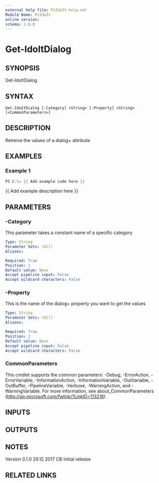 ```yaml
---
external help file: PsIdoIt-help.xml
Module Name: PsIdoIt
online version:
schema: 2.0.0
---
```


# Get-IdoItDialog

## SYNOPSIS
Get-IdoItDialog

## SYNTAX

```
Get-IdoItDialog [-Category] <String> [-Property] <String> [<CommonParameters>]
```

## DESCRIPTION
Retreive the values of a dialog+ attribute

## EXAMPLES

### Example 1
```powershell
PS C:\> {{ Add example code here }}
```

{{ Add example description here }}

## PARAMETERS

### -Category
This parameter takes a constant name of a specific category

```yaml
Type: String
Parameter Sets: (All)
Aliases:

Required: True
Position: 1
Default value: None
Accept pipeline input: False
Accept wildcard characters: False
```

### -Property
This is the name of the dialog+ property you want to get the values

```yaml
Type: String
Parameter Sets: (All)
Aliases:

Required: True
Position: 2
Default value: None
Accept pipeline input: False
Accept wildcard characters: False
```

### CommonParameters
This cmdlet supports the common parameters: -Debug, -ErrorAction, -ErrorVariable, -InformationAction, -InformationVariable, -OutVariable, -OutBuffer, -PipelineVariable, -Verbose, -WarningAction, and -WarningVariable.
For more information, see about_CommonParameters (http://go.microsoft.com/fwlink/?LinkID=113216).

## INPUTS

## OUTPUTS

## NOTES
Version
0.1.0     29.12.2017  CB  initial release

## RELATED LINKS
